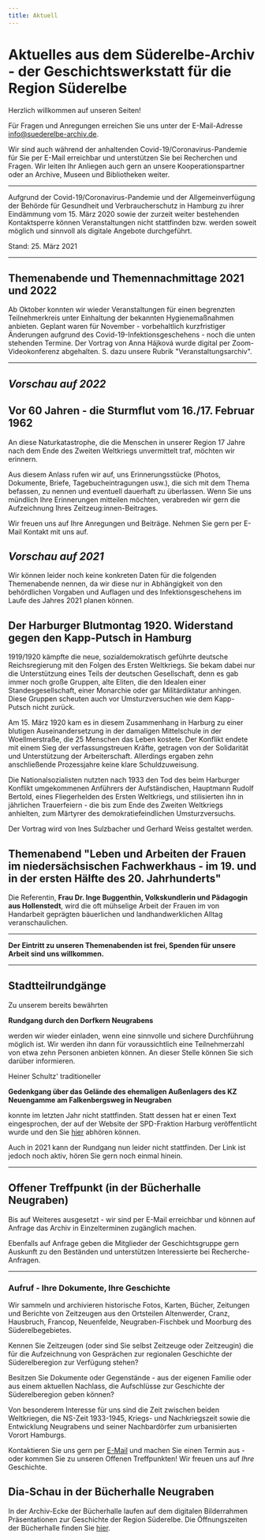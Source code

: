 ```yaml
---
title: Aktuell
---
```


# Aktuelles aus dem Süderelbe-Archiv - der Geschichtswerkstatt für die Region Süderelbe

Herzlich willkommen auf unseren Seiten! 

Für Fragen und Anregungen erreichen Sie uns unter der E-Mail-Adresse [info@suederelbe-archiv.de](mailto:info@suederelbe-archiv.de).

Wir sind auch während der anhaltenden Covid-19/Coronavirus-Pandemie für Sie per E-Mail erreichbar und unterstützen Sie bei Recherchen und Fragen. Wir leiten Ihr Anliegen auch gern an unsere Kooperationspartner oder an Archive, Museen und Bibliotheken weiter.


* * *

Aufgrund der Covid-19/Coronavirus-Pandemie und der Allgemeinverfügung der Behörde für Gesundheit und Verbraucherschutz in Hamburg zu ihrer Eindämmung vom 15. März 2020 sowie der zurzeit weiter bestehenden Kontaktsperre können Veranstaltungen nicht stattfinden bzw. werden soweit möglich und sinnvoll als digitale Angebote durchgeführt.

Stand: 25. März 2021

* * *

## **Themenabende und Themennachmittage 2021 und 2022**

Ab Oktober konnten wir wieder Veranstaltungen für einen begrenzten Teilnehmerkreis unter Einhaltung der bekannten Hygienemaßnahmen anbieten. Geplant waren für November - vorbehaltlich kurzfristiger Änderungen aufgrund des Covid-19-Infektionsgeschehens - noch die unten stehenden Termine. Der Vortrag von Anna Hájková wurde digital per Zoom-Videokonferenz abgehalten. S. dazu unsere Rubrik "Veranstaltungsarchiv".



******      ******      ******      ******      ******      ******      ******      ******      ******      ******      ******      

## *Vorschau auf 2022*

 
## Vor 60 Jahren - die Sturmflut vom 16./17. Februar 1962
An diese Naturkatastrophe, die die Menschen in unserer Region 17 Jahre nach dem Ende des Zweiten Weltkriegs unvermittelt traf, möchten wir erinnern.

Aus diesem Anlass rufen wir auf, uns Erinnerungsstücke (Photos, Dokumente, Briefe, Tagebucheintragungen usw.), die sich mit dem Thema befassen, zu nennen und eventuell dauerhaft zu überlassen. Wenn Sie uns mündlich Ihre Erinnerungen mitteilen möchten, verabreden wir gern die Aufzeichnung Ihres Zeitzeug:innen-Beitrages.

Wir freuen uns auf Ihre Anregungen und Beiträge. Nehmen Sie gern per E-Mail Kontakt mit uns auf.





## *Vorschau auf 2021*

Wir können leider noch keine konkreten Daten für die folgenden Themenabende nennen, da wir diese nur in Abhängigkeit von den behördlichen Vorgaben und Auflagen und des Infektionsgeschehens im Laufe des Jahres 2021 planen können.

## **Der Harburger Blutmontag 1920. Widerstand gegen den Kapp-Putsch in Hamburg**
1919/1920 kämpfte die neue, sozialdemokratisch geführte deutsche Reichsregierung mit den Folgen des Ersten Weltkriegs. Sie bekam dabei nur die Unterstützung eines Teils der deutschen Gesellschaft, denn es gab immer noch große Gruppen, alte Eliten, die den Idealen einer Standesgesellschaft, einer Monarchie oder gar Militärdiktatur anhingen. Diese Gruppen scheuten auch vor Umsturzversuchen wie dem Kapp-Putsch nicht zurück.

Am 15. März 1920 kam es in diesem Zusammenhang in Harburg zu einer blutigen Auseinandersetzung in der damaligen Mittelschule in der Woellmerstraße, die 25 Menschen das Leben kostete. Der Konflikt endete mit einem Sieg der verfassungstreuen Kräfte, getragen von der Solidarität und Unterstützung der Arbeiterschaft. Allerdings ergaben zehn anschließende Prozessjahre keine klare Schuldzuweisung.

Die Nationalsozialisten nutzten nach 1933 den Tod des beim Harburger Konflikt umgekommenen Anführers der Aufständischen, Hauptmann Rudolf Bertold, eines Fliegerhelden des Ersten Weltkriegs, und stilisierten ihn in jährlichen Trauerfeiern - die bis zum Ende des Zweiten Weltkriegs anhielten, zum Märtyrer des demokratiefeindlichen Umsturzversuchs.

Der Vortrag wird von Ines Sulzbacher und Gerhard Weiss gestaltet werden. 



## Themenabend "Leben und Arbeiten der Frauen im niedersächsischen Fachwerkhaus - im 19. und in der ersten Hälfte des 20. Jahrhunderts"
Die Referentin, **Frau Dr. Inge Buggenthin, Volkskundlerin und Pädagogin aus Hollenstedt**, wird die oft mühselige Arbeit der Frauen im von Handarbeit geprägten bäuerlichen und landhandwerklichen Alltag veranschaulichen. 



* * *

**Der Eintritt zu unseren Themenabenden ist frei, Spenden für unsere Arbeit sind uns willkommen.**


* * *

## Stadtteilrundgänge

Zu unserem bereits bewährten 

**Rundgang durch den Dorfkern Neugrabens**

werden wir wieder einladen, wenn eine sinnvolle und sichere Durchführung möglich ist.
Wir werden ihn dann für voraussichtlich eine Teilnehmerzahl von etwa zehn Personen anbieten können.
An dieser Stelle können Sie sich darüber informieren.


Heiner Schultz' traditioneller

**Gedenkgang über das Gelände des ehemaligen Außenlagers des KZ Neuengamme am Falkenbergsweg in Neugraben**

konnte im letzten Jahr nicht stattfinden. Statt dessen hat er einen Text eingesprochen, der auf der Website der SPD-Fraktion Harburg veröffentlicht wurde und den Sie [hier](http://stage.spd-fraktion-harburg.de/2020/04/15/das-kz-vor-der-haustuer-gedenken-an-die-befreiung-15-april-2020/) abhören können.

Auch in 2021 kann der Rundgang nun leider nicht stattfinden. Der Link ist jedoch noch aktiv, hören Sie gern noch einmal hinein.


* * *


## Offener Treffpunkt (in der Bücherhalle Neugraben)

Bis auf Weiteres ausgesetzt - wir sind per E-Mail erreichbar und können auf Anfrage das Archiv in Einzelterminen zugänglich machen.

Ebenfalls auf Anfrage geben die Mitglieder der Geschichtsgruppe gern Auskunft zu den Beständen und unterstützen Interessierte bei Recherche-Anfragen.



* * *

### Aufruf - Ihre Dokumente, Ihre Geschichte

Wir sammeln und archivieren historische Fotos, Karten, Bücher, Zeitungen
und Berichte von Zeitzeugen aus den Ortsteilen Altenwerder, Cranz,
Hausbruch, Francop, Neuenfelde, Neugraben-Fischbek und Moorburg des
Süderelbegebietes.

Kennen Sie Zeitzeugen (oder sind Sie selbst Zeitzeuge oder Zeitzeugin) die für die
Aufzeichnung von Gesprächen zur regionalen Geschichte der Süderelberegion zur Verfügung 
stehen?

Besitzen Sie Dokumente oder Gegenstände - aus der eigenen Familie oder aus
einem aktuellen Nachlass, die Aufschlüsse zur Geschichte der Süderelberegion
geben können?

Von besonderem Interesse für uns sind die Zeit zwischen beiden
Weltkriegen, die NS-Zeit 1933-1945, Kriegs- und Nachkriegszeit sowie die
Entwicklung Neugrabens und seiner Nachbardörfer zum urbanisierten Vorort Hamburgs.

Kontaktieren Sie uns gern per [E-Mail](mailto:info@suederelbe-archiv.de)
und machen Sie einen Termin aus - oder kommen Sie zu unseren Offenen
Treffpunkten! Wir freuen uns auf *Ihre* Geschichte.


## Dia-Schau in der Bücherhalle Neugraben

In der Archiv-Ecke der Bücherhalle laufen auf dem digitalen Bilderrahmen Präsentationen zur Geschichte der Region Süderelbe.
 Die Öffnungszeiten der Bücherhalle finden Sie
[hier](https://www.buecherhallen.de/neugraben).
